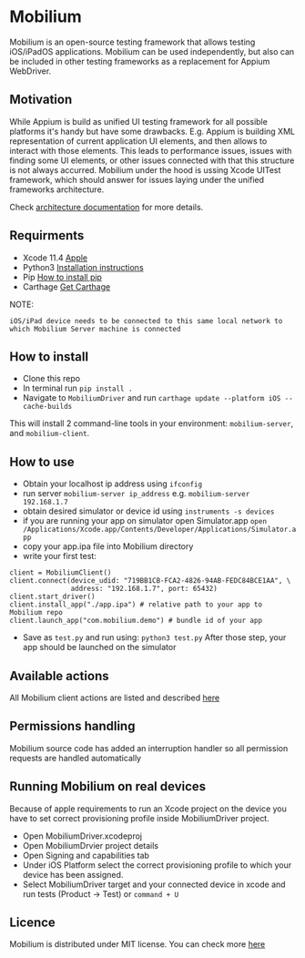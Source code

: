 # Mobilium

Mobilium is an open-source testing framework that allows testing iOS/iPadOS applications. Mobilium can be used independently, but also can be included in other testing frameworks as a replacement for Appium WebDriver.

## Motivation
While Appium is build as unified UI testing framework for all possible platforms it's handy but have some drawbacks.
E.g. Appium is building XML representation of current application UI elements, and then allows to interact with those elements.
This leads to performance issues, issues with finding some UI elements, or other issues connected with that this structure is not always accurred.
Mobilium under the hood is ussing Xcode UITest framework, which should answer for issues laying under the unified frameworks architecture.

Check [architecture documentation](Architecture.md) for more details.

## Requirments
- Xcode 11.4 [Apple](https://developer.apple.com/news/releases/?id=03032020f)
- Python3 [Installation instructions](https://docs.python-guide.org/starting/install3/osx/)
- Pip [How to install pip](https://pip.pypa.io/en/stable/installing/)
- Carthage [Get Carthage](https://github.com/Carthage/Carthage)

NOTE:
```
iOS/iPad device needs to be connected to this same local network to which Mobilium Server machine is connected
```

## How to install

- Clone this repo
- In terminal run `pip install .`
- Navigate to  `MobiliumDriver` and run `carthage update --platform iOS --cache-builds`

This will install 2 command-line tools in your environment: `mobilium-server`, and `mobilium-client`.

## How to use

- Obtain your localhost ip address using `ifconfig`
- run server `mobilium-server ip_address` e.g. `mobilium-server 192.168.1.7`
- obtain desired simulator or device id using `instruments -s devices`
- if you are running your app on simulator open Simulator.app `open /Applications/Xcode.app/Contents/Developer/Applications/Simulator.app`
- copy your app.ipa file into Mobilium directory
- write your first test:
```
client = MobiliumClient()
client.connect(device_udid: "719BB1CB-FCA2-4826-94AB-FEDC84BCE1AA", \
               address: "192.168.1.7", port: 65432)
client.start_driver()
client.install_app("./app.ipa") # relative path to your app to Mobilium repo
client.launch_app("com.mobilium.demo") # bundle id of your app
```
- Save as `test.py` and run using: `python3 test.py`
After those step, your app should be launched on the simulator

## Available actions
All Mobilium client actions are listed and described [here](https://github.com/homersoft/Mobilium/blob/master/MobiliumClient/README.md)

## Permissions handling
Mobilium source code has added an interruption handler so all permission requests are handled automatically

## Running Mobilium on real devices

Because of apple requirements to run an Xcode project on the device you have to set correct provisioning profile inside MobiliumDriver project.
- Open MobiliumDriver.xcodeproj
- Open MobiliumDrvier project details
- Open Signing and capabilities tab
- Under iOS Platform select the correct provisioning profile to which your device has been assigned.
- Select MobiliumDriver target and your connected device in xcode and run tests (Product -> Test) or `command + U`

## Licence
Mobilium is distributed under MIT license. You can check more [here](LICENSE)

